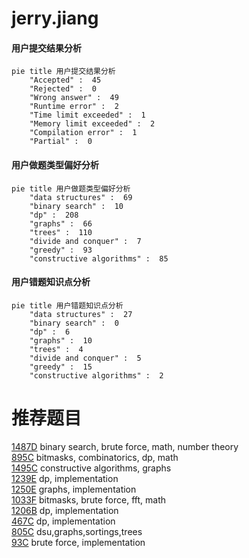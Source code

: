 # jerry.jiang

<!-- tabs:start -->



#### **用户提交结果分析**

```mermaid
pie title 用户提交结果分析
    "Accepted" :  45
    "Rejected" :  0
    "Wrong answer" :  49
    "Runtime error" :  2
    "Time limit exceeded" :  1
    "Memory limit exceeded" :  2
    "Compilation error" :  1
    "Partial" :  0
```

#### **用户做题类型偏好分析**

```mermaid
pie title 用户做题类型偏好分析
    "data structures" :  69
    "binary search" :  10
    "dp" :  208
    "graphs" :  66
    "trees" :  110
    "divide and conquer" :  7
    "greedy" :  93
    "constructive algorithms" :  85
```
#### **用户错题知识点分析**

```mermaid
pie title 用户错题知识点分析
    "data structures" :  27
    "binary search" :  0
    "dp" :  6
    "graphs" :  10
    "trees" :  4
    "divide and conquer" :  5
    "greedy" :  15
    "constructive algorithms" :  2
```



<!-- tabs:end -->
# 推荐题目
[1487D](https://codeforces.com/contest/1487/problem/D)		binary search,
                        brute force,
                        math,
                        number theory		  
[895C](https://codeforces.com/contest/895/problem/C)		bitmasks,
                        combinatorics,
                        dp,
                        math		  
[1495C](https://codeforces.com/contest/1495/problem/C)		constructive algorithms,
                        graphs		  
[1239E](https://codeforces.com/contest/1239/problem/E)		dp,
                        implementation		  
[1250E](https://codeforces.com/contest/1250/problem/E)		graphs,
                        implementation		  
[1033F](https://codeforces.com/contest/1033/problem/F)		bitmasks,
                        brute force,
                        fft,
                        math		  
[1206B](https://codeforces.com/contest/1206/problem/B)		dp,
                        implementation		  
[467C](https://codeforces.com/contest/467/problem/C)		dp,
                        implementation		  
[805C](https://codeforces.com/contest/805/problem/C)		dsu,graphs,sortings,trees		  
[93C](https://codeforces.com/contest/93/problem/C)		brute force,
                        implementation		  
